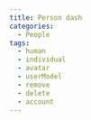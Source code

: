 ```yaml
---
title: Person dash
categories:
  - People
tags:
  - human
  - individual
  - avatar
  - userModel
  - remove
  - delete
  - account
---
```

